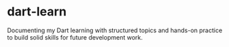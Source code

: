 # dart-learn
Documenting my Dart learning with structured topics and hands-on practice to build solid skills for future development work.
